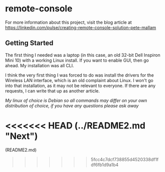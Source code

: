 # remote-console
For more information about this project, visit the blog article at https://linkedin.com/pulse/creating-remote-console-solution-pete-mallam

## Getting Started
The first thing I needed was a laptop (in this case, an old 32-bit Dell Inspiron Mini 10) with a working Linux install. 
If you want to enable GUI, then go ahead. My installation was all CLI.

I think the very first thing I was forced to do was install the drivers for the Wireless LAN interface, which is an old complaint about Linux.
I won't go into that installation, as it may not be relevant to everyone. If there are any requests, I can write that up as another article. 

_My linux of choice is Debian so all commands may differ on your own distribution of choice, if you have any questions please ask away_

<<<<<<< HEAD
(../README2.md "Next")
=======
(README2.md)
>>>>>>> 5fcc4c7dcf738855d4520338df1fdf6fb1d9a1b4
